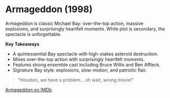# Armageddon (1998)

Armageddon is classic Michael Bay: over-the-top action, massive explosions, and surprisingly heartfelt moments. While plot is secondary, the spectacle is unforgettable.

**Key Takeaways**

* A quintessential Bay spectacle with high-stakes asteroid destruction.
* Mixes over-the-top action with surprisingly heartfelt moments.
* Features strong ensemble cast including Bruce Willis and Ben Affleck.
* Signature Bay style: explosions, slow-motion, and patriotic flair.

> “Houston, we have a problem… oh wait, wrong movie!”

[Armageddon on IMDb](https://www.imdb.com/title/tt0120591/)
